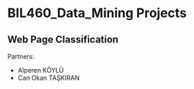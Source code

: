 # BIL460_Data_Mining Projects
## Web Page Classification

Partners:
* Alperen KÖYLÜ
* Can Okan TAŞKIRAN